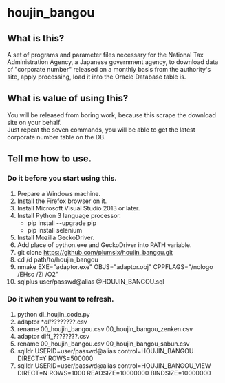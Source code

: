 # houjin_bangou

## What is this?
A set of programs and parameter files necessary for the National Tax Administration Agency, a Japanese government agency, to download data of "corporate number" released on a monthly basis  from the authority's site, apply processing, load it into the Oracle Database table is.

## What is value of using this?
You will be released from boring work, because this scrape the download site on your behalf.  
Just repeat the seven commands, you will be able to get the latest corporate number table on the DB.  

## Tell me how to use.

### Do it before you start using this.
1. Prepare a Windows machine.
1. Install the Firefox browser on it.
1. Install Microsoft Visual Studio 2013 or later.
1. Install Python 3 language processor.
    * pip install --upgrade pip
    * pip install selenium
1. Install Mozilla GeckoDriver.
1. Add place of python.exe and GeckoDriver into PATH variable.
1. git clone https://github.com/plumsix/houjin_bangou.git
1. cd /d path/to/houjin_bangou
1. nmake EXE="adaptor.exe" OBJS="adaptor.obj" CPPFLAGS="/nologo /EHsc /Zi /O2"
1. sqlplus user/passwd@alias @HOUJIN_BANGOU.sql

### Do it when you want to refresh.
1. python dl_houjin_code.py
1. adaptor *_all_????????.csv
1. rename 00_houjin_bangou.csv 00_houjin_bangou_zenken.csv
1. adaptor diff_????????.csv
1. rename 00_houjin_bangou.csv 00_houjin_bangou_sabun.csv
1. sqlldr USERID=user/passwd@alias control=HOUJIN_BANGOU DIRECT=Y ROWS=500000
1. sqlldr USERID=user/passwd@alias control=HOUJIN_BANGOU_VIEW DIRECT=N ROWS=1000 READSIZE=10000000 BINDSIZE=10000000

